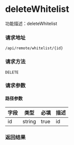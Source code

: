 # deleteWhitelist
功能描述：deleteWhitelist

### 请求地址
```
/api/remote/whitelist/{id}
```

### 请求方法
`DELETE`
### 请求参数
#### 路径参数

| 字段 | 类型 | 必填 | 描述 |
| -------- | -------- | -------- | -------- |
| id     | string   | true       | id |




### 返回结果

